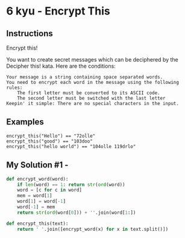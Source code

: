 # 6 kyu - Encrypt This
## Instructions
Encrypt this!

You want to create secret messages which can be deciphered by the Decipher this! kata. Here are the conditions:

    Your message is a string containing space separated words.
    You need to encrypt each word in the message using the following rules:
        The first letter must be converted to its ASCII code.
        The second letter must be switched with the last letter
    Keepin' it simple: There are no special characters in the input.


## Examples
```
encrypt_this("Hello") == "72olle"
encrypt_this("good") == "103doo"
encrypt_this("hello world") == "104olle 119drlo"
```

## My Solution #1 - 
```python
def encrypt_word(word):
    if len(word) == 1: return str(ord(word))
    word = [c for c in word]
    mem = word[1]
    word[1] = word[-1]
    word[-1] = mem
    return str(ord(word[0])) + ''.join(word[1:])

def encrypt_this(text):
    return ' '.join([encrypt_word(x) for x in text.split()])
```